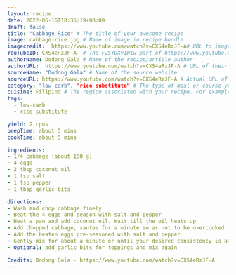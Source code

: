 ```yaml
---
layout: recipe
date: 2022-06-16T18:36:19+08:00
draft: false
title: "Cabbage Rice" # The title of your awesome recipe
image: cabbage-rice.jpg # Name of image in recipe bundle
imagecredit:  https://www.youtube.com/watch?v=CXS4eRzJF-A# URL to image source page, website, or creator
YouTubeID: CXS4eRzJF-A  # The F2SYDXV1W1w part of https://www.youtube.com/watch?v=F2SYDXV1W1w
authorName: Dodong Gala # Name of the recipe/article author
authorURL:  https://www.youtube.com/watch?v=CXS4eRzJF-A # URL of their home website
sourceName: "Dodong Gala" # Name of the source website
sourceURL: https://www.youtube.com/watch?v=CXS4eRzJF-A # Actual URL of the recipe itself
category: "low carb", "rice substitute" # The type of meal or course your recipe is about. For example: "dinner", "entree", or "dessert".
cuisine: Filipino # The region associated with your recipe. For example, "French", Mediterranean", or "American".
tags: 
  - low-carb
  - rice-substitute

yield: 2 cpus
prepTime: about 5 mins
cookTime: about 5 mins

ingredients:
- 1/4 cabbage (about 150 g)
- 4 eggs
- 2 tbsp coconut oil
- 1 tsp salt
- 1 tsp pepper
- 1 tbsp garlic bits

directions:
- Wash and chop cabbage finely
- Beat the 4 eggs and season with salt and pepper
- Heat a pan and add coconut oil. Wait till the oil heats up
- Add chopped cabbage, sautee for a minute so as not to be overcooked
- Add the beaten eggs pre-seasoned with salt and pepper
- Gently mix for about a minute or until your desired consistency is attained
- Optional: add garlic bits for toppings and mix again

Credits: Dodong Gala - https://www.youtube.com/watch?v=CXS4eRzJF-A
---
```

